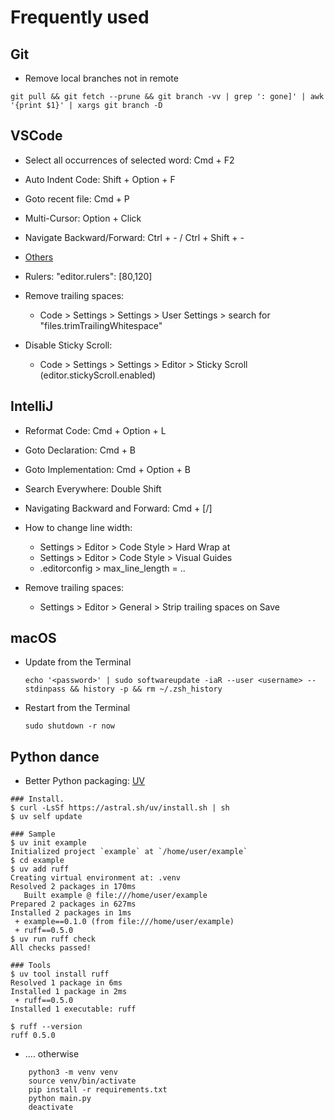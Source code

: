 # Frequently used

## Git

- Remove local branches not in remote

```
git pull && git fetch --prune && git branch -vv | grep ': gone]' | awk '{print $1}' | xargs git branch -D
```

## VSCode

- Select all occurrences of selected word: Cmd + F2

- Auto Indent Code: Shift + Option + F

- Goto recent file: Cmd + P

- Multi-Cursor: Option + Click

- Navigate Backward/Forward: Ctrl + - / Ctrl + Shift + -

- [Others](https://code.visualstudio.com/shortcuts/keyboard-shortcuts-macos.pdf)

- Rulers: "editor.rulers": [80,120]

- Remove trailing spaces:
    - Code > Settings > Settings > User Settings > search for "files.trimTrailingWhitespace"

- Disable Sticky Scroll:
    - Code > Settings > Settings > Editor > Sticky Scroll (editor.stickyScroll.enabled)


## IntelliJ

- Reformat Code: Cmd + Option + L

- Goto Declaration: Cmd + B

- Goto Implementation: Cmd + Option + B

- Search Everywhere: Double Shift

- Navigating Backward and Forward: Cmd + [/]

- How to change line width:
    - Settings > Editor > Code Style > Hard Wrap at
    - Settings > Editor > Code Style > Visual Guides
    - .editorconfig > max_line_length = ..

- Remove trailing spaces:
    - Settings > Editor > General > Strip trailing spaces on Save

## macOS

- Update from the Terminal

    `echo '<password>' | sudo softwareupdate -iaR --user <username> --stdinpass && history -p && rm ~/.zsh_history`

- Restart from the Terminal

    `sudo shutdown -r now`

## Python dance

- Better Python packaging: [UV](https://github.com/astral-sh/uv)

```
### Install.
$ curl -LsSf https://astral.sh/uv/install.sh | sh
$ uv self update

### Sample
$ uv init example
Initialized project `example` at `/home/user/example`
$ cd example
$ uv add ruff
Creating virtual environment at: .venv
Resolved 2 packages in 170ms
   Built example @ file:///home/user/example
Prepared 2 packages in 627ms
Installed 2 packages in 1ms
 + example==0.1.0 (from file:///home/user/example)
 + ruff==0.5.0
$ uv run ruff check
All checks passed!

### Tools
$ uv tool install ruff
Resolved 1 package in 6ms
Installed 1 package in 2ms
 + ruff==0.5.0
Installed 1 executable: ruff

$ ruff --version
ruff 0.5.0
```


- .... otherwise
```
    python3 -m venv venv
    source venv/bin/activate
    pip install -r requirements.txt
    python main.py
    deactivate
```

